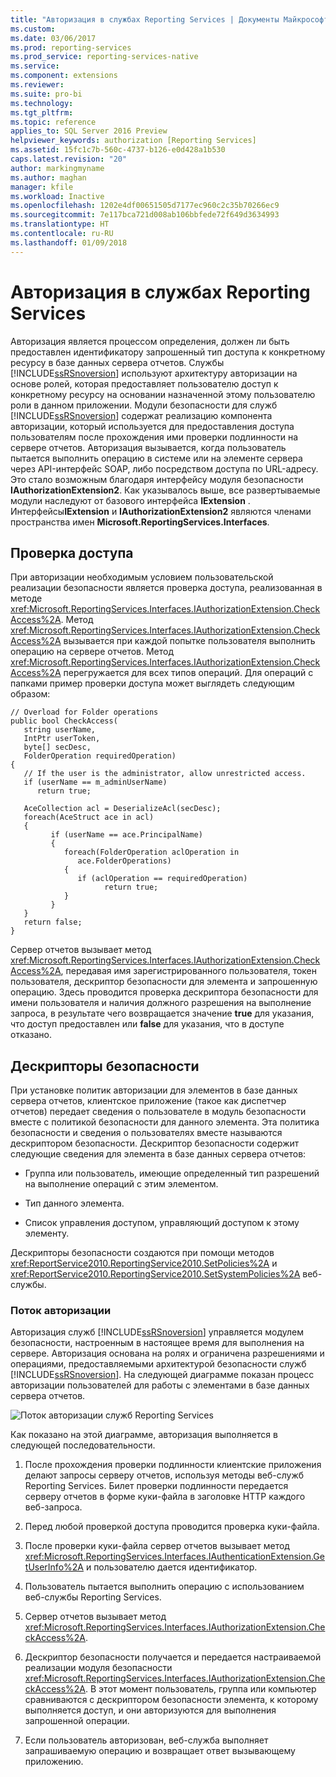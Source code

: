 ```yaml
---
title: "Авторизация в службах Reporting Services | Документы Майкрософт"
ms.custom: 
ms.date: 03/06/2017
ms.prod: reporting-services
ms.prod_service: reporting-services-native
ms.service: 
ms.component: extensions
ms.reviewer: 
ms.suite: pro-bi
ms.technology: 
ms.tgt_pltfrm: 
ms.topic: reference
applies_to: SQL Server 2016 Preview
helpviewer_keywords: authorization [Reporting Services]
ms.assetid: 15fc1c7b-560c-4737-b126-e0d428a1b530
caps.latest.revision: "20"
author: markingmyname
ms.author: maghan
manager: kfile
ms.workload: Inactive
ms.openlocfilehash: 1202e4df00651505d7177ec960c2c35b70266ec9
ms.sourcegitcommit: 7e117bca721d008ab106bbfede72f649d3634993
ms.translationtype: HT
ms.contentlocale: ru-RU
ms.lasthandoff: 01/09/2018
---
```

# <a name="authorization-in-reporting-services"></a>Авторизация в службах Reporting Services
  Авторизация является процессом определения, должен ли быть предоставлен идентификатору запрошенный тип доступа к конкретному ресурсу в базе данных сервера отчетов. Службы [!INCLUDE[ssRSnoversion](../../../includes/ssrsnoversion-md.md)] используют архитектуру авторизации на основе ролей, которая предоставляет пользователю доступ к конкретному ресурсу на основании назначенной этому пользователю роли в данном приложении. Модули безопасности для служб [!INCLUDE[ssRSnoversion](../../../includes/ssrsnoversion-md.md)] содержат реализацию компонента авторизации, который используется для предоставления доступа пользователям после прохождения ими проверки подлинности на сервере отчетов. Авторизация вызывается, когда пользователь пытается выполнить операцию в системе или на элементе сервера через API-интерфейс SOAP, либо посредством доступа по URL-адресу. Это стало возможным благодаря интерфейсу модуля безопасности **IAuthorizationExtension2**. Как указывалось выше, все развертываемые модули наследуют от базового интерфейса **IExtension** . Интерфейсы**IExtension** и **IAuthorizationExtension2** являются членами пространства имен **Microsoft.ReportingServices.Interfaces**.  
  
## <a name="checking-access"></a>Проверка доступа  
 При авторизации необходимым условием пользовательской реализации безопасности является проверка доступа, реализованная в методе <xref:Microsoft.ReportingServices.Interfaces.IAuthorizationExtension.CheckAccess%2A>. Метод <xref:Microsoft.ReportingServices.Interfaces.IAuthorizationExtension.CheckAccess%2A> вызывается при каждой попытке пользователя выполнить операцию на сервере отчетов. Метод <xref:Microsoft.ReportingServices.Interfaces.IAuthorizationExtension.CheckAccess%2A> перегружается для всех типов операций. Для операций с папками пример проверки доступа может выглядеть следующим образом:  
  
```  
// Overload for Folder operations  
public bool CheckAccess(  
   string userName,   
   IntPtr userToken,   
   byte[] secDesc,   
   FolderOperation requiredOperation)  
{  
   // If the user is the administrator, allow unrestricted access.  
   if (userName == m_adminUserName)   
      return true;  
  
   AceCollection acl = DeserializeAcl(secDesc);  
   foreach(AceStruct ace in acl)  
   {  
         if (userName == ace.PrincipalName)  
         {  
            foreach(FolderOperation aclOperation in   
               ace.FolderOperations)  
            {  
               if (aclOperation == requiredOperation)  
                     return true;  
            }  
         }  
   }  
   return false;  
}  
```  
  
 Сервер отчетов вызывает метод <xref:Microsoft.ReportingServices.Interfaces.IAuthorizationExtension.CheckAccess%2A>, передавая имя зарегистрированного пользователя, токен пользователя, дескриптор безопасности для элемента и запрошенную операцию. Здесь проводится проверка дескриптора безопасности для имени пользователя и наличия должного разрешения на выполнение запроса, в результате чего возвращается значение **true** для указания, что доступ предоставлен или **false** для указания, что в доступе отказано.  
  
## <a name="security-descriptors"></a>Дескрипторы безопасности  
 При установке политик авторизации для элементов в базе данных сервера отчетов, клиентское приложение (такое как диспетчер отчетов) передает сведения о пользователе в модуль безопасности вместе с политикой безопасности для данного элемента. Эта политика безопасности и сведения о пользователях вместе называются дескриптором безопасности. Дескриптор безопасности содержит следующие сведения для элемента в базе данных сервера отчетов:  
  
-   Группа или пользователь, имеющие определенный тип разрешений на выполнение операций с этим элементом.  
  
-   Тип данного элемента.  
  
-   Список управления доступом, управляющий доступом к этому элементу.  
  
 Дескрипторы безопасности создаются при помощи методов <xref:ReportService2010.ReportingService2010.SetPolicies%2A> и <xref:ReportService2010.ReportingService2010.SetSystemPolicies%2A> веб-службы.  
  
### <a name="authorization-flow"></a>Поток авторизации  
 Авторизация служб [!INCLUDE[ssRSnoversion](../../../includes/ssrsnoversion-md.md)] управляется модулем безопасности, настроенным в настоящее время для выполнения на сервере. Авторизация основана на ролях и ограничена разрешениями и операциями, предоставляемыми архитектурой безопасности служб [!INCLUDE[ssRSnoversion](../../../includes/ssrsnoversion-md.md)]. На следующей диаграмме показан процесс авторизации пользователей для работы с элементами в базе данных сервера отчетов.  
  
 ![Поток авторизации служб Reporting Services](../../../reporting-services/extensions/security-extension/media/rosettasecurityextensionauthorizationflow.gif "Поток авторизации служб Reporting Services")  
  
 Как показано на этой диаграмме, авторизация выполняется в следующей последовательности.  
  
1.  После прохождения проверки подлинности клиентские приложения делают запросы серверу отчетов, используя методы веб-служб Reporting Services. Билет проверки подлинности передается серверу отчетов в форме куки-файла в заголовке HTTP каждого веб-запроса.  
  
2.  Перед любой проверкой доступа проводится проверка куки-файла.  
  
3.  После проверки куки-файла сервер отчетов вызывает метод <xref:Microsoft.ReportingServices.Interfaces.IAuthenticationExtension.GetUserInfo%2A> и пользователю дается идентификатор.  
  
4.  Пользователь пытается выполнить операцию с использованием веб-службы Reporting Services.  
  
5.  Сервер отчетов вызывает метод <xref:Microsoft.ReportingServices.Interfaces.IAuthorizationExtension.CheckAccess%2A>.  
  
6.  Дескриптор безопасности получается и передается настраиваемой реализации модуля безопасности <xref:Microsoft.ReportingServices.Interfaces.IAuthorizationExtension.CheckAccess%2A>. В этот момент пользователь, группа или компьютер сравниваются с дескриптором безопасности элемента, к которому выполняется доступ, и они авторизуются для выполнения запрошенной операции.  
  
7.  Если пользователь авторизован, веб-служба выполняет запрашиваемую операцию и возвращает ответ вызывающему приложению.  
  
  
